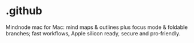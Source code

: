 # .github
Mindnode mac for Mac: mind maps &amp; outlines plus focus mode &amp; foldable branches; fast workflows, Apple silicon ready, secure and pro‑friendly.
